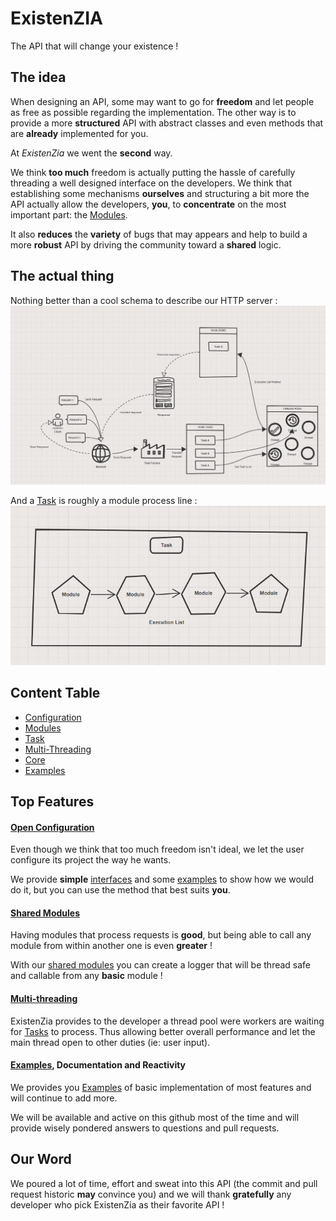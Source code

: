 # ExistenZIA
The API that will change your existence !

## The idea
When designing an API, some may want to go for **freedom** and let people as free as possible regarding the implementation. The other way is to provide a more **structured** API with abstract classes and even methods that are **already** implemented for you.

At _ExistenZia_ we went the **second** way. 

We think **too much** freedom is actually putting the hassle of carefully threading a well designed interface on the developers. We think that establishing some mechanisms **ourselves** and structuring a bit more the API actually allow the developers, **you**, to **concentrate** on the most important part: the [Modules].

It also **reduces** the **variety** of bugs that may appears and help to build a more **robust** API by driving the community toward a **shared** logic.

## The actual thing

Nothing better than a cool schema to describe our HTTP server :
![Server schema](Documentation/images/ThreadPoolImplementation.PNG)

And a [Task] is roughly a module process line :
![Server schema](Documentation/images/ModelTask.PNG)


## Content Table
* [Configuration]
* [Modules]
* [Task]
* [Multi-Threading]
* [Core]
* [Examples]

## Top Features
#### [Open Configuration](Configuration)
Even though we think that too much freedom isn't ideal, we let the user configure its project the way he wants. 

We provide **simple** [interfaces](Configuration) and some [examples](Examples) to show how we would do it, but you can use the method that best suits **you**. 

#### [Shared Modules](Modules)
Having modules that process requests is **good**, but being able to call any module from within another one is even **greater** ! 

With our [shared modules](Modules) you can create a logger that will be thread safe and callable from any **basic** module ! 
  
#### [Multi-threading]
ExistenZia provides to the developer a thread pool were workers are waiting for [Tasks](Task) to process. Thus allowing better overall performance and let the main thread open to other duties (ie: user input).

#### [Examples], Documentation and Reactivity
We provides you [Examples] of basic implementation of most features and will continue to add more. 

We will be available and active on this github most of the time and will provide wisely pondered answers to questions and pull requests.

## Our Word

We poured a lot of time, effort and sweat into this API (the commit and pull request historic **may** convince you) and we will thank **gratefully** any developer who pick ExistenZia as their favorite API !

[Modules]: https://github.com/PierreBougon/ExistenZIA/tree/master/API/include/modules
[Configuration]: https://github.com/PierreBougon/ExistenZIA/tree/master/API/include/loader
[Examples]: https://github.com/PierreBougon/ExistenZIA/tree/master/Examples
[Task]: https://github.com/PierreBougon/ExistenZIA/tree/master/API/include/task
[Multi-Threading]: https://github.com/PierreBougon/ExistenZIA/tree/master/API/include/thread
[Core]: https://github.com/PierreBougon/ExistenZIA/tree/master/API/include/core
